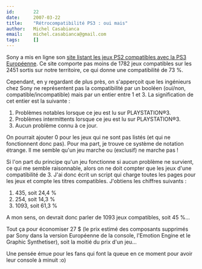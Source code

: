 ```yaml
---
id:       22
date:     2007-03-22
title:    "Rétrocompatibilité PS3 : oui mais"
author:   Michel Casabianca
email:    michel.casabianca@gmail.com
tags:     []
---
```


Sony a mis en ligne son [site listant les jeux PS2 compatibles avec la PS3 Européenne](http://faq.eu.playstation.com/bc/bcGames.htm). Ce site comporte pas moins de 1782 jeux compatibles sur les 2451 sortis sur notre territoire, ce qui donne une compatibilité de 73 %.

Cependant, en y regardant de plus près, on s'apperçoit que les ingénieurs chez Sony ne représentent pas la compatibilité par un booléen (oui/non, compatible/incompatible) mais par un entier entre 1 et 3. La signification de cet entier est la suivante :

1. Problèmes notables lorsque ce jeu est lu sur PLAYSTATION®3.
2. Problèmes intermittents lorsque ce jeu est lu sur PLAYSTATION®3.
3. Aucun problème connu à ce jour.

On pourrait ajouter 0 pour les jeux qui ne sont pas listés (et qui ne fonctionnent donc pas). Pour ma part, je trouve ce système de notation étrange. Il me semble qu'un jeu marche ou (exclusif) ne marche pas !

Si l'on part du principe qu'un jeu fonctionne si aucun problème ne survient, ce qui me semble raisonnable, alors on ne doit compter que les jeux d'une compatibilité de 3. J'ai donc écrit un script qui charge toutes les pages pour les jeux et compte les titres compatibles. J'obtiens les chiffres suivants :

1. 435, soit 24,4 %
2. 254, soit 14,3 %
3. 1093, soit 61,3 %

A mon sens, on devrait donc parler de 1093 jeux compatibles, soit 45 %...

Tout ça pour économiser 27 $ (le prix estimé des composants supprimés par Sony dans la version Européenne de la console, l'Emotion Engine et le Graphic Synthetiser), soit la moitié du prix d'un jeu...

Une pensée émue pour les fans qui font la queue en ce moment pour avoir leur console à minuit :o)

